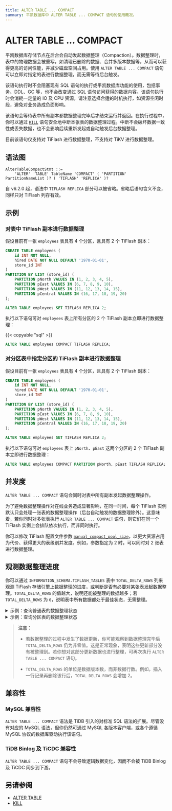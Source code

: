 ```yaml
---
title: ALTER TABLE ... COMPACT
summary: 平凯数据库中 ALTER TABLE ... COMPACT 语句的使用概况。
---
```


# ALTER TABLE ... COMPACT

平凯数据库存储节点在后台会自动发起数据整理（Compaction）。数据整理时，表中的物理数据会被重写，如清理已删除的数据、合并多版本数据等，从而可以获得更高的访问性能，并减少磁盘空间占用。使用 `ALTER TABLE ... COMPACT` 语句可以立即对指定的表进行数据整理，而无需等待后台触发。

该语句执行时不会阻塞现有 SQL 语句的执行或平凯数据库功能的使用，包括事务、DDL、GC 等，也不会改变通过 SQL 语句访问获得的数据内容。该语句执行时会消耗一定量的 IO 及 CPU 资源，请注意选择合适的时机执行，如资源空闲时段，避免对业务造成负面影响。

该语句会等待表中所有副本都数据整理完毕后才结束运行并返回。在执行过程中，你可以通过 [`KILL`](/sql-statements/sql-statement-kill.md) 语句安全地中断本张表的数据整理过程。中断不会破坏数据一致性或丢失数据，也不会影响后续重新发起或自动触发后台数据整理。

目前该语句仅支持对 TiFlash 进行数据整理，不支持对 TiKV 进行数据整理。

## 语法图

```ebnf+diagram
AlterTableCompactStmt ::=
    'ALTER' 'TABLE' TableName 'COMPACT' ( 'PARTITION' PartitionNameList )? ( 'TIFLASH' 'REPLICA' )?
```

自 v6.2.0 起，语法中 `TIFLASH REPLICA` 部分可以被省略。省略后语句含义不变，同样只对 TiFlash 列存有效。

## 示例

### 对表中 TiFlash 副本进行数据整理

假设目前有一张 `employees` 表具有 4 个分区，且具有 2 个 TiFlash 副本：

```sql
CREATE TABLE employees (
    id INT NOT NULL,
    hired DATE NOT NULL DEFAULT '1970-01-01',
    store_id INT
)
PARTITION BY LIST (store_id) (
    PARTITION pNorth VALUES IN (1, 2, 3, 4, 5),
    PARTITION pEast VALUES IN (6, 7, 8, 9, 10),
    PARTITION pWest VALUES IN (11, 12, 13, 14, 15),
    PARTITION pCentral VALUES IN (16, 17, 18, 19, 20)
);

ALTER TABLE employees SET TIFLASH REPLICA 2;
```

执行以下语句可对 `employees` 表上所有分区的 2 个 TiFlash 副本立即进行数据整理：

{{< copyable "sql" >}}

```sql
ALTER TABLE employees COMPACT TIFLASH REPLICA;
```

### 对分区表中指定分区的 TiFlash 副本进行数据整理

假设目前有一张 `employees` 表具有 4 个分区，且具有 2 个 TiFlash 副本：

```sql
CREATE TABLE employees (
    id INT NOT NULL,
    hired DATE NOT NULL DEFAULT '1970-01-01',
    store_id INT
)
PARTITION BY LIST (store_id) (
    PARTITION pNorth VALUES IN (1, 2, 3, 4, 5),
    PARTITION pEast VALUES IN (6, 7, 8, 9, 10),
    PARTITION pWest VALUES IN (11, 12, 13, 14, 15),
    PARTITION pCentral VALUES IN (16, 17, 18, 19, 20)
);

ALTER TABLE employees SET TIFLASH REPLICA 2;
```

执行以下语句可对 `employees` 表上 `pNorth`、`pEast` 这两个分区的 2 个 TiFlash 副本立即进行数据整理：

```sql
ALTER TABLE employees COMPACT PARTITION pNorth, pEast TIFLASH REPLICA;
```

## 并发度

`ALTER TABLE ... COMPACT` 语句会同时对表中所有副本发起数据整理操作。

为了避免数据整理操作对在线业务造成显著影响，在同一时间，每个 TiFlash 实例默认只会处理一张表的数据整理操作（后台自动触发的数据整理除外）。这意味着，若你同时对多张表执行 `ALTER TABLE ... COMPACT` 语句，则它们在同一个 TiFlash 实例上会排队依次执行，而非同时执行。

你可以修改 TiFlash 配置文件参数 [`manual_compact_pool_size`](/tiflash/tiflash-configuration.md)，以更大资源占用为代价、获得更大的表级别并发度。例如，参数指定为 2 时，可以同时对 2 张表进行数据整理。

## 观测数据整理进度

你可以通过 `INFORMATION_SCHEMA.TIFLASH_TABLES` 表中 `TOTAL_DELTA_ROWS` 列来观测 TiFlash 存储引擎上数据整理的进度，或判断是否有必要对某张表发起数据整理。`TOTAL_DELTA_ROWS` 的值越大，说明还能被整理的数据越多；若 `TOTAL_DELTA_ROWS` 为 `0`，说明表中所有数据都处于最佳状态，无需整理。

<details>
  <summary>示例：查询普通表的数据整理状态</summary>

```sql
USE test;

CREATE TABLE foo(id INT);

ALTER TABLE foo SET TIFLASH REPLICA 1;

SELECT TOTAL_DELTA_ROWS, TOTAL_STABLE_ROWS FROM INFORMATION_SCHEMA.TIFLASH_TABLES
    WHERE IS_TOMBSTONE = 0 AND
    `TIDB_DATABASE` = "test" AND `TIDB_TABLE` = "foo";
+------------------+-------------------+
| TOTAL_DELTA_ROWS | TOTAL_STABLE_ROWS |
+------------------+-------------------+
|                0 |                 0 |
+------------------+-------------------+

INSERT INTO foo VALUES (1), (3), (7);

SELECT TOTAL_DELTA_ROWS, TOTAL_STABLE_ROWS FROM INFORMATION_SCHEMA.TIFLASH_TABLES
    WHERE IS_TOMBSTONE = 0 AND
    `TIDB_DATABASE` = "test" AND `TIDB_TABLE` = "foo";
+------------------+-------------------+
| TOTAL_DELTA_ROWS | TOTAL_STABLE_ROWS |
+------------------+-------------------+
|                3 |                 0 |
+------------------+-------------------+
-- 新写入的数据可被整理

ALTER TABLE foo COMPACT TIFLASH REPLICA;

SELECT TOTAL_DELTA_ROWS, TOTAL_STABLE_ROWS FROM INFORMATION_SCHEMA.TIFLASH_TABLES
    WHERE IS_TOMBSTONE = 0 AND
    `TIDB_DATABASE` = "test" AND `TIDB_TABLE` = "foo";
+------------------+-------------------+
| TOTAL_DELTA_ROWS | TOTAL_STABLE_ROWS |
+------------------+-------------------+
|                0 |                 3 |
+------------------+-------------------+
-- 所有数据都处于最佳整理状态
```

</details>

<details>
  <summary>示例：查询分区表的数据整理状态</summary>

```sql
USE test;

CREATE TABLE employees
    (id INT NOT NULL, store_id INT)
    PARTITION BY LIST (store_id) (
        PARTITION pNorth VALUES IN (1, 2, 3, 4, 5),
        PARTITION pEast VALUES IN (6, 7, 8, 9, 10),
        PARTITION pWest VALUES IN (11, 12, 13, 14, 15),
        PARTITION pCentral VALUES IN (16, 17, 18, 19, 20)
    );

ALTER TABLE employees SET TIFLASH REPLICA 1;

INSERT INTO employees VALUES (1, 1), (6, 6), (10, 10);

SELECT PARTITION_NAME, TOTAL_DELTA_ROWS, TOTAL_STABLE_ROWS
    FROM INFORMATION_SCHEMA.TIFLASH_TABLES t, INFORMATION_SCHEMA.PARTITIONS p
    WHERE t.IS_TOMBSTONE = 0 AND t.TABLE_ID = p.TIDB_PARTITION_ID AND
    p.TABLE_SCHEMA = "test" AND p.TABLE_NAME = "employees";
+----------------+------------------+-------------------+
| PARTITION_NAME | TOTAL_DELTA_ROWS | TOTAL_STABLE_ROWS |
+----------------+------------------+-------------------+
| pNorth         |                1 |                 0 |
| pEast          |                2 |                 0 |
| pWest          |                0 |                 0 |
| pCentral       |                0 |                 0 |
+----------------+------------------+-------------------+
-- 一些分区上有数据可被整理

ALTER TABLE employees COMPACT TIFLASH REPLICA;

SELECT PARTITION_NAME, TOTAL_DELTA_ROWS, TOTAL_STABLE_ROWS
    FROM INFORMATION_SCHEMA.TIFLASH_TABLES t, INFORMATION_SCHEMA.PARTITIONS p
    WHERE t.IS_TOMBSTONE = 0 AND t.TABLE_ID = p.TIDB_PARTITION_ID AND
    p.TABLE_SCHEMA = "test" AND p.TABLE_NAME = "employees";
+----------------+------------------+-------------------+
| PARTITION_NAME | TOTAL_DELTA_ROWS | TOTAL_STABLE_ROWS |
+----------------+------------------+-------------------+
| pNorth         |                0 |                 1 |
| pEast          |                0 |                 2 |
| pWest          |                0 |                 0 |
| pCentral       |                0 |                 0 |
+----------------+------------------+-------------------+
-- 所有分区上的数据都处于最佳整理状态
```

</details>

> **注意：**
>
> - 若数据整理的过程中发生了数据更新，你可能观察到数据整理完毕后 `TOTAL_DELTA_ROWS` 仍为非零值。这是正常现象，表明这些更新部分没有被整理到。若你想对这部分更新数据也进行整理，可再次执行 `ALTER TABLE ... COMPACT` 语句。
>
> - `TOTAL_DELTA_ROWS` 的单位是数据版本数，而非数据行数。例如，插入一行记录再删除该行后，`TOTAL_DELTA_ROWS` 会增加 2。

## 兼容性

### MySQL 兼容性

`ALTER TABLE ... COMPACT` 语法是 TiDB 引入的对标准 SQL 语法的扩展。尽管没有对应的 MySQL 语法，但你仍然可通过 MySQL 各版本客户端，或各个遵循 MySQL 协议的数据库驱动执行该语句。

### TiDB Binlog 及 TiCDC 兼容性

`ALTER TABLE ... COMPACT` 语句不会导致逻辑数据变化，因而不会被 TiDB Binlog 及 TiCDC 同步到下游。

## 另请参阅

- [ALTER TABLE](/sql-statements/sql-statement-alter-table.md)
- [KILL](/sql-statements/sql-statement-kill.md)
